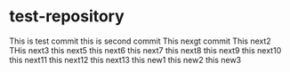 # test-repository
This is test commit
this is second commit
This nexgt commit
This next2 
THis next3
this next5
this next6
this next7
this next8
this next9
this next10
this next11
this next12
this next13
this new1
this new2
this new3
